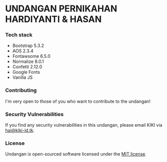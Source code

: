 # UNDANGAN PERNIKAHAN HARDIYANTI & HASAN

### Tech stack

- Bootstrap 5.3.2
- AOS 2.3.4
- Fontawsome 6.5.0
- Normalize 8.0.1
- Confetti 2.12.0
- Google Fonts
- Vanilla JS

### Contributing

I'm very open to those of you who want to contribute to the undangan!

### Security Vulnerabilities

If you find any security vulnerabilities in this undangan, please email KIKI via [hai@kiki-id.tk](mailto:hai@kiki-id.tk).

### License

Undangan is open-sourced software licensed under the [MIT license](https://opensource.org/licenses/MIT).
